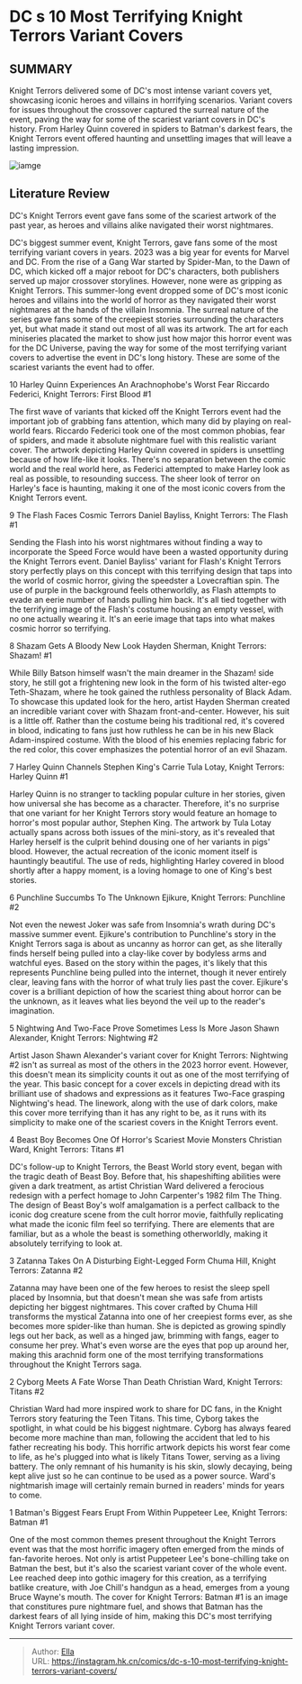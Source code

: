 # DC s 10 Most Terrifying Knight Terrors Variant Covers


## SUMMARY 


Knight Terrors
 delivered some of DC&#39;s most intense variant covers yet, showcasing iconic heroes and villains in horrifying scenarios. 
 Variant covers for issues throughout the crossover captured the surreal nature of the event, paving the way for some of the scariest variant covers in DC&#39;s history. 
 From Harley Quinn covered in spiders to Batman&#39;s darkest fears, the 
Knight Terrors
 event offered haunting and unsettling images that will leave a lasting impression. 

![iamge](https://static1.srcdn.com/wordpress/wp-content/uploads/2024/01/dc-knight-terrors-cover-screaming-nightwing-creepy-flash-and-beast-boy.jpg)

## Literature Review

DC&#39;s Knight Terrors event gave fans some of the scariest artwork of the past year, as heroes and villains alike navigated their worst nightmares.




DC&#39;s biggest summer event, Knight Terrors, gave fans some of the most terrifying variant covers in years. 2023 was a big year for events for Marvel and DC. From the rise of a Gang War started by Spider-Man, to the Dawn of DC, which kicked off a major reboot for DC&#39;s characters, both publishers served up major crossover storylines. However, none were as gripping as Knight Terrors.
This summer-long event dropped some of DC&#39;s most iconic heroes and villains into the world of horror as they navigated their worst nightmares at the hands of the villain Insomnia. The surreal nature of the series gave fans some of the creepiest stories surrounding the characters yet, but what made it stand out most of all was its artwork. The art for each miniseries placated the market to show just how major this horror event was for the DC Universe, paving the way for some of the most terrifying variant covers to advertise the event in DC&#39;s long history. These are some of the scariest variants the event had to offer.









 








 10  Harley Quinn Experiences An Arachnophobe&#39;s Worst Fear 
Riccardo Federici, Knight Terrors: First Blood #1

        

The first wave of variants that kicked off the Knight Terrors event had the important job of grabbing fans attention, which many did by playing on real-world fears. Riccardo Federici took one of the most common phobias, fear of spiders, and made it absolute nightmare fuel with this realistic variant cover. The artwork depicting Harley Quinn covered in spiders is unsettling because of how life-like it looks. There&#39;s no separation between the comic world and the real world here, as Federici attempted to make Harley look as real as possible, to resounding success. The sheer look of terror on Harley&#39;s face is haunting, making it one of the most iconic covers from the Knight Terrors event.





 9  The Flash Faces Cosmic Terrors 
Daniel Bayliss, Knight Terrors: The Flash #1

        

Sending the Flash into his worst nightmares without finding a way to incorporate the Speed Force would have been a wasted opportunity during the Knight Terrors event. Daniel Bayliss&#39; variant for Flash&#39;s Knight Terrors story perfectly plays on this concept with this terrifying design that taps into the world of cosmic horror, giving the speedster a Lovecraftian spin. The use of purple in the background feels otherworldly, as Flash attempts to evade an eerie number of hands pulling him back. It&#39;s all tied together with the terrifying image of the Flash&#39;s costume housing an empty vessel, with no one actually wearing it. It&#39;s an eerie image that taps into what makes cosmic horror so terrifying.





 8  Shazam Gets A Bloody New Look 
Hayden Sherman, Knight Terrors: Shazam! #1

        

While Billy Batson himself wasn&#39;t the main dreamer in the Shazam! side story, he still got a frightening new look in the form of his twisted alter-ego Teth-Shazam, where he took gained the ruthless personality of Black Adam. To showcase this updated look for the hero, artist Hayden Sherman created an incredible variant cover with Shazam front-and-center. However, his suit is a little off. Rather than the costume being his traditional red, it&#39;s covered in blood, indicating to fans just how ruthless he can be in his new Black Adam-inspired costume. With the blood of his enemies replacing fabric for the red color, this cover emphasizes the potential horror of an evil Shazam.





 7  Harley Quinn Channels Stephen King&#39;s Carrie 
Tula Lotay, Knight Terrors: Harley Quinn #1

        

Harley Quinn is no stranger to tackling popular culture in her stories, given how universal she has become as a character. Therefore, it&#39;s no surprise that one variant for her Knight Terrors story would feature an homage to horror&#39;s most popular author, Stephen King. The artwork by Tula Lotay actually spans across both issues of the mini-story, as it&#39;s revealed that Harley herself is the culprit behind dousing one of her variants in pigs&#39; blood. However, the actual recreation of the iconic moment itself is hauntingly beautiful. The use of reds, highlighting Harley covered in blood shortly after a happy moment, is a loving homage to one of King&#39;s best stories.





 6  Punchline Succumbs To The Unknown 
Ejikure, Knight Terrors: Punchline #2

        

Not even the newest Joker was safe from Insomnia&#39;s wrath during DC&#39;s massive summer event. Ejikure&#39;s contribution to Punchline&#39;s story in the Knight Terrors saga is about as uncanny as horror can get, as she literally finds herself being pulled into a clay-like cover by bodyless arms and watchful eyes. Based on the story within the pages, it&#39;s likely that this represents Punchline being pulled into the internet, though it never entirely clear, leaving fans with the horror of what truly lies past the cover. Ejikure&#39;s cover is a brilliant depiction of how the scariest thing about horror can be the unknown, as it leaves what lies beyond the veil up to the reader&#39;s imagination.





 5  Nightwing And Two-Face Prove Sometimes Less Is More 
Jason Shawn Alexander, Knight Terrors: Nightwing #2

        

Artist Jason Shawn Alexander&#39;s variant cover for Knight Terrors: Nightwing #2 isn&#39;t as surreal as most of the others in the 2023 horror event. However, this doesn&#39;t mean its simplicity counts it out as one of the most terrifying of the year. This basic concept for a cover excels in depicting dread with its brilliant use of shadows and expressions as it features Two-Face grasping Nightwing&#39;s head. The linework, along with the use of dark colors, make this cover more terrifying than it has any right to be, as it runs with its simplicity to make one of the scariest covers in the Knight Terrors event.





 4  Beast Boy Becomes One Of Horror&#39;s Scariest Movie Monsters 
Christian Ward, Knight Terrors: Titans #1

        

DC&#39;s follow-up to Knight Terrors, the Beast World story event, began with the tragic death of Beast Boy. Before that, his shapeshifting abilities were given a dark treatment, as artist Christian Ward delivered a ferocious redesign with a perfect homage to John Carpenter&#39;s 1982 film The Thing. The design of Beast Boy&#39;s wolf amalgamation is a perfect callback to the iconic dog creature scene from the cult horror movie, faithfully replicating what made the iconic film feel so terrifying. There are elements that are familiar, but as a whole the beast is something otherworldly, making it absolutely terrifying to look at.





 3  Zatanna Takes On A Disturbing Eight-Legged Form 
Chuma Hill, Knight Terrors: Zatanna #2

        

Zatanna may have been one of the few heroes to resist the sleep spell placed by Insomnia, but that doesn&#39;t mean she was safe from artists depicting her biggest nightmares. This cover crafted by Chuma Hill transforms the mystical Zatanna into one of her creepiest forms ever, as she becomes more spider-like than human. She is depicted as growing spindly legs out her back, as well as a hinged jaw, brimming with fangs, eager to consume her prey. What&#39;s even worse are the eyes that pop up around her, making this arachnid form one of the most terrifying transformations throughout the Knight Terrors saga.





 2  Cyborg Meets A Fate Worse Than Death 
Christian Ward, Knight Terrors: Titans #2

        

Christian Ward had more inspired work to share for DC fans, in the Knight Terrors story featuring the Teen Titans. This time, Cyborg takes the spotlight, in what could be his biggest nightmare. Cyborg has always feared become more machine than man, following the accident that led to his father recreating his body. This horrific artwork depicts his worst fear come to life, as he&#39;s plugged into what is likely Titans Tower, serving as a living battery. The only remnant of his humanity is his skin, slowly decaying, being kept alive just so he can continue to be used as a power source. Ward&#39;s nightmarish image will certainly remain burned in readers&#39; minds for years to come.





 1  Batman&#39;s Biggest Fears Erupt From Within 
Puppeteer Lee, Knight Terrors: Batman #1

        

One of the most common themes present throughout the Knight Terrors event was that the most horrific imagery often emerged from the minds of fan-favorite heroes. Not only is artist Puppeteer Lee&#39;s bone-chilling take on Batman the best, but it&#39;s also the scariest variant cover of the whole event. Lee reached deep into gothic imagery for this creation, as a terrifying batlike creature, with Joe Chill&#39;s handgun as a head, emerges from a young Bruce Wayne&#39;s mouth. The cover for Knight Terrors: Batman #1 is an image that constitures pure nightmare fuel, and shows that Batman has the darkest fears of all lying inside of him, making this DC&#39;s most terrifying Knight Terrors variant cover. 

---

> Author: [Ella](https://instagram.hk.cn/)  
> URL: https://instagram.hk.cn/comics/dc-s-10-most-terrifying-knight-terrors-variant-covers/  

